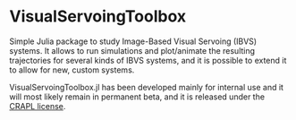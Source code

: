 # VisualServoingToolbox

Simple Julia package to study Image-Based Visual Servoing (IBVS) systems. It allows to run simulations and plot/animate the resulting trajectories for several kinds of IBVS systems, and it is possible to extend it to allow for new, custom systems.

VisualServoingToolbox.jl has been developed mainly for internal use and it will most likely remain in permanent beta, and it is released under the [CRAPL license](https://matt.might.net/articles/crapl/).
